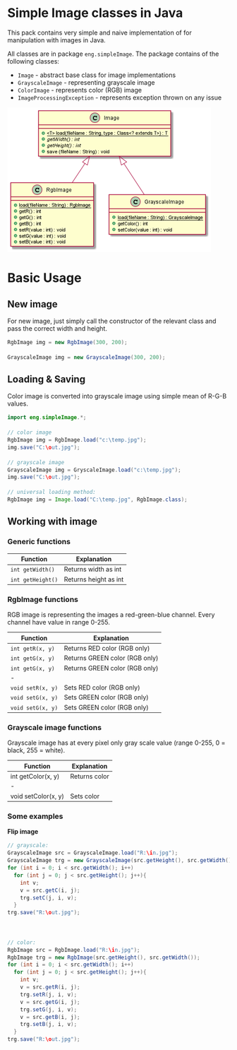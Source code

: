 # Simple Image classes in Java

This pack contains very simple and naive implementation of 
for manipulation with images in Java.

All classes are in package `eng.simpleImage`. The package contains of the following classes:
* `Image` - abstract base class for image implementations
* `GrayscaleImage` - representing grayscale image
* `ColorImage` - represents color (RGB) image
* `ImageProcessingException` - represents exception thrown on any issue

![Class diagram](src/eng/simpleImage/SimpleImage.png)

# Basic Usage

## New image

For new image, just simply call the constructor of the relevant class and pass the correct width and height.

```java
RgbImage img = new RgbImage(300, 200);

GrayscaleImage img = new GrayscaleImage(300, 200);
```

## Loading & Saving

Color image is converted into grayscale image using simple mean of R-G-B values.

```java
import eng.simpleImage.*;

// color image
RgbImage img = RgbImage.load("c:\temp.jpg");
img.save("C:\out.jpg");

// grayscale image
GrayscaleImage img = GryscaleImage.load("c:\temp.jpg");
img.save("C:\out.jpg");

// universal loading method:
RgbImage img = Image.load("C:\temp.jpg", RgbImage.class);
```

## Working with image

### Generic functions
| Function | Explanation | 
| --- | --- | 
| `int getWidth()` | Returns width as int | 
| `int getHeight()` | Returns height as int | 

### RgbImage functions
RGB image is representing the images a red-green-blue channel. Every channel have value in range 0-255.

| Function | Explanation | 
| --- | --- | 
| `int getR(x, y)` | Returns RED color (RGB only) | 
| `int getG(x, y)` | Returns GREEN color (RGB only) | 
| `int getG(x, y)` | Returns GREEN color (RGB only) | 
| -
| `void setR(x, y)` | Sets RED color (RGB only) | 
| `void setG(x, y)` | Sets GREEN color (RGB only) | 
| `void setG(x, y)` | Sets GREEN color (RGB only) | 

### Grayscale image functions
Grayscale image has at every pixel only gray scale value (range 0-255, 0 = black, 255 = white).

| Function | Explanation | 
| --- | --- | 
| int getColor(x, y) | Returns color | 
| -
| void setColor(x, y) | Sets color | 

### Some examples

__Flip image__

```java
// grayscale:
GrayscaleImage src = GrayscaleImage.load("R:\in.jpg");
GrayscaleImage trg = new GrayscaleImage(src.getHeight(), src.getWidth());
for (int i = 0; i < src.getWidth(); i++)
  for (int j = 0; j < src.getHeight(); j++){
    int v;
    v = src.getC(i, j);
    trg.setC(j, i, v);
  }
trg.save("R:\out.jpg");



// color:
RgbImage src = RgbImage.load("R:\in.jpg");
RgbImage trg = new RgbImage(src.getHeight(), src.getWidth());
for (int i = 0; i < src.getWidth(); i++)
  for (int j = 0; j < src.getHeight(); j++){
    int v;
    v = src.getR(i, j);
    trg.setR(j, i, v);
    v = src.getG(i, j);
    trg.setG(j, i, v);
    v = src.getB(i, j);
    trg.setB(j, i, v);
  }
trg.save("R:\out.jpg");
```
